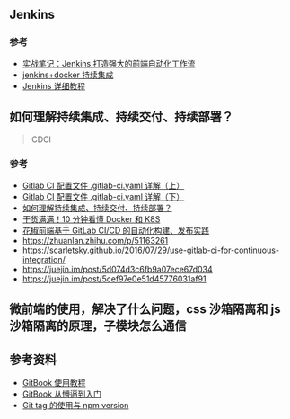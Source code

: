 ## Jenkins

>

### 参考

- [实战笔记：Jenkins 打造强大的前端自动化工作流](https://juejin.im/post/5ad1980e6fb9a028c42ea1be)
- [jenkins+docker 持续集成](https://juejin.im/post/5b6af759e51d451951138eb4)
- [Jenkins 详细教程](https://www.jianshu.com/p/5f671aca2b5a)

## 如何理解持续集成、持续交付、持续部署？

> CDCI

### 参考

- [Gitlab CI 配置文件 .gitlab-ci.yaml 详解（上）](https://cloud.tencent.com/developer/article/1376224)
- [Gitlab CI 配置文件 .gitlab-ci.yaml 详解（下）](https://www.debian.cn/archives/2540)
- [如何理解持续集成、持续交付、持续部署？](https://www.zhihu.com/question/23444990)
- [干货满满！10 分钟看懂 Docker 和 K8S](https://my.oschina.net/jamesview/blog/2994112)
- [花椒前端基于 GitLab CI/CD 的自动化构建、发布实践](https://zhuanlan.zhihu.com/p/69513606)
- https://zhuanlan.zhihu.com/p/51163261
- https://scarletsky.github.io/2016/07/29/use-gitlab-ci-for-continuous-integration/
- https://juejin.im/post/5d074d3c6fb9a07ece67d034
- https://juejin.im/post/5cef97e0e51d45776031af91

## 微前端的使用，解决了什么问题，css 沙箱隔离和 js 沙箱隔离的原理，子模块怎么通信

## 参考资料

- [GitBook 使用教程](https://www.jianshu.com/p/421cc442f06c)
- [GitBook 从懵逼到入门](https://blog.csdn.net/luckydarcy/article/details/81100704)
- [Git tag 的使用与 npm version](https://www.jianshu.com/p/9e64bdf1e8f9)
